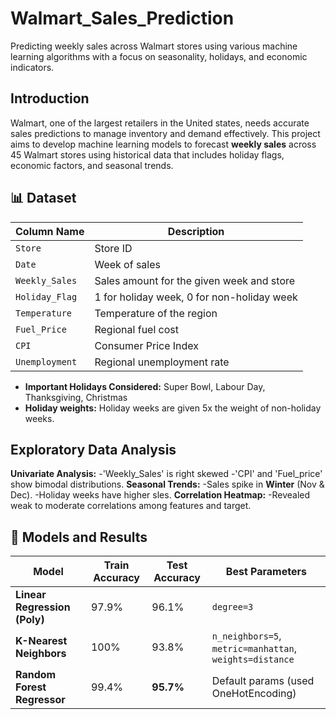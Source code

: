 # Walmart_Sales_Prediction

Predicting weekly sales across Walmart stores using various machine learning algorithms with a focus on seasonality, holidays, and economic indicators.

## Introduction

Walmart, one of the largest retailers in the United states, needs accurate sales predictions to manage inventory and demand effectively. This project aims to develop machine learning models to forecast **weekly sales** across 45 Walmart stores using historical data that includes holiday flags, economic factors, and seasonal trends.

## 📊 Dataset

| Column Name     | Description                                           |
|-----------------|-------------------------------------------------------|
| `Store`         | Store ID                                              |
| `Date`          | Week of sales                                         |
| `Weekly_Sales`  | Sales amount for the given week and store            |
| `Holiday_Flag`  | 1 for holiday week, 0 for non-holiday week           |
| `Temperature`   | Temperature of the region                             |
| `Fuel_Price`    | Regional fuel cost                                    |
| `CPI`           | Consumer Price Index                                  |
| `Unemployment`  | Regional unemployment rate                            |

- **Important Holidays Considered:** Super Bowl, Labour Day, Thanksgiving, Christmas
- **Holiday weights:** Holiday weeks are given 5x the weight of non-holiday weeks.

## Exploratory Data Analysis

**Univariate Analysis:**
-'Weekly_Sales' is right skewed
-'CPI' and 'Fuel_price' show bimodal distributions.
**Seasonal Trends:**
-Sales spike in **Winter** (Nov & Dec).
-Holiday weeks have higher sles.
**Correlation Heatmap:**
-Revealed weak to moderate correlations among features and target.

## 🤖 Models and Results

| Model                   | Train Accuracy | Test Accuracy | Best Parameters                                 |
|------------------------|----------------|---------------|--------------------------------------------------|
| **Linear Regression (Poly)** | 97.9%         | 96.1%        | `degree=3`                                       |
| **K-Nearest Neighbors**     | 100%          | 93.8%        | `n_neighbors=5`, `metric=manhattan`, `weights=distance` |
| **Random Forest Regressor** | 99.4%         | **95.7%**    | Default params (used OneHotEncoding)             |

